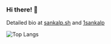 ### Hi there! 👋

Detailed bio at <a href="https://sankalp.sh/" target="_blank">sankalp.sh</a> and <a href="[https://sankalp.sh/](https://twitter.com/1sankalp)" target="_blank">1sankalp</a>


![Top Langs](https://github-readme-stats.vercel.app/api/top-langs/?username=1sankalp&layout=compact)
